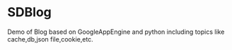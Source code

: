 SDBlog
======

Demo of Blog based on GoogleAppEngine and python including topics like cache,db,json file,cookie,etc.
